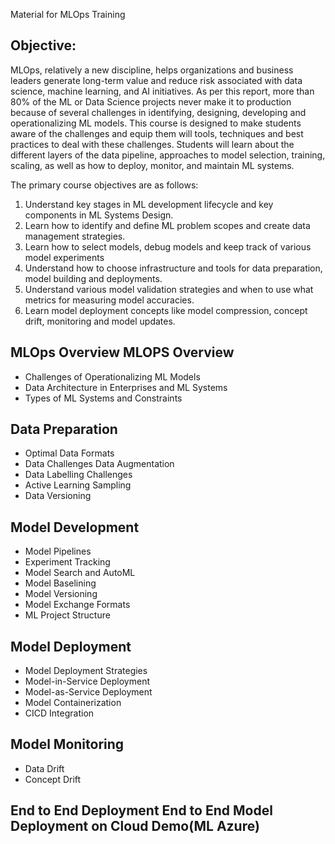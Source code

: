 Material for MLOps Training

## Objective:

MLOps, relatively a new discipline, helps organizations and business leaders generate long-term value and
reduce risk associated with data science, machine learning, and AI initiatives. As per this report, more
than 80% of the ML or Data Science projects never make it to production because of several challenges in
identifying, designing, developing and operationalizing ML models. This course is designed to make
students aware of the challenges and equip them will tools, techniques and best practices to deal with
these challenges. Students will learn about the different layers of the data pipeline, approaches to model
selection, training, scaling, as well as how to deploy, monitor, and maintain ML systems.

The primary course objectives are as follows:

1. Understand key stages in ML development lifecycle and key components in ML Systems Design.
2. Learn how to identify and define ML problem scopes and create data management strategies.
3. Learn how to select models, debug models and keep track of various model experiments
4. Understand how to choose infrastructure and tools for data preparation, model building and
deployments.
5. Understand various model validation strategies and when to use what metrics for measuring
model accuracies.
6. Learn model deployment concepts like model compression, concept drift, monitoring and model
updates.

## MLOps Overview MLOPS Overview
- Challenges of Operationalizing ML Models
- Data Architecture in Enterprises and ML Systems
- Types of ML Systems and Constraints

## Data Preparation

- Optimal Data Formats
- Data Challenges Data Augmentation
- Data Labelling Challenges
- Active Learning Sampling
- Data Versioning

## Model Development 

- Model Pipelines
- Experiment Tracking
- Model Search and AutoML
- Model Baselining
- Model Versioning
- Model Exchange Formats
- ML Project Structure

## Model Deployment 

- Model Deployment Strategies
- Model-in-Service Deployment
- Model-as-Service Deployment
- Model Containerization
- CICD Integration

## Model Monitoring

- Data Drift
- Concept Drift

## End to End Deployment End to End Model Deployment on Cloud Demo(ML Azure)
